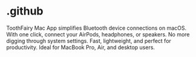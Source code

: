 # .github
ToothFairy Mac App simplifies Bluetooth device connections on macOS. With one click, connect your AirPods, headphones, or speakers. No more digging through system settings. Fast, lightweight, and perfect for productivity. Ideal for MacBook Pro, Air, and desktop users.
